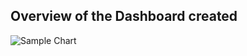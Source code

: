 ## Overview of the Dashboard created 
![Sample Chart]("https://github.com/AdithyaChalla12/Prime-Video-Analysis/blob/main/Screenshot%202024-11-10%20185035.png")
